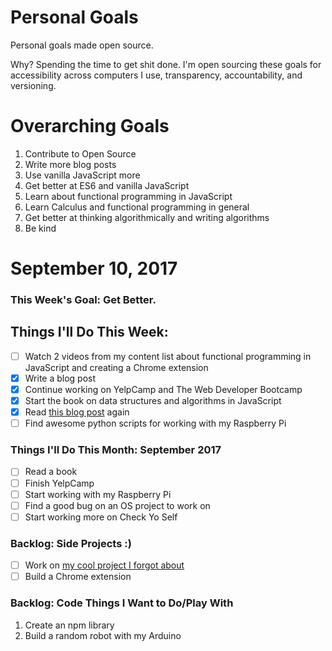 Personal Goals
==============

Personal goals made open source.

Why? Spending the time to get shit done. I'm open sourcing these goals for accessibility across computers I use, transparency, accountability, and versioning.

# Overarching Goals
1. Contribute to Open Source
2. Write more blog posts
3. Use vanilla JavaScript more
4. Get better at ES6 and vanilla JavaScript
5. Learn about functional programming in JavaScript
6. Learn Calculus and functional programming in general
7. Get better at thinking algorithmically and writing algorithms
8. Be kind

# September 10, 2017

### This Week's Goal: Get Better.

## Things I'll Do This Week:
- [ ] Watch 2 videos from my content list about functional programming in JavaScript and creating a Chrome extension
- [x] Write a blog post
- [x] Continue working on YelpCamp and The Web Developer Bootcamp
- [x] Start the book on data structures and algorithms in JavaScript
- [x] Read [this blog post](https://medium.freecodecamp.org/how-recursion-works-explained-with-flowcharts-and-a-video-de61f40cb7f9) again
- [ ] Find awesome python scripts for working with my Raspberry Pi

### Things I'll Do This Month: September 2017
- [ ] Read a book
- [ ] Finish YelpCamp
- [ ] Start working with my Raspberry Pi
- [ ] Find a good bug on an OS project to work on
- [ ] Start working more on Check Yo Self

### Backlog: Side Projects :)
- [ ] Work on [my cool project I forgot about](https://codepen.io/twhite96/pen/4b7f4bee11d03343ed7ec934b7c575e4)
- [ ] Build a Chrome extension

### Backlog: Code Things I Want to Do/Play With
1. Create an npm library
2. Build a random robot with my Arduino
